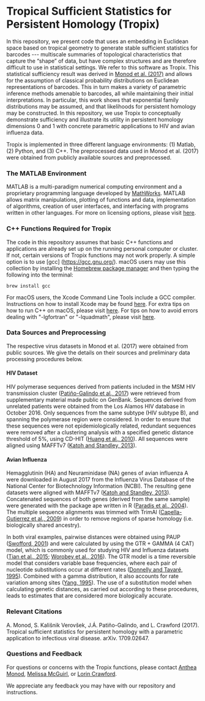 # Tropical Sufficient Statistics for Persistent Homology (Tropix)
In this repository, we present code that uses an embedding in Euclidean space based on tropical geometry to generate stable sufficient statistics for barcodes --- multiscale summaries of topological characteristics that capture the “shape” of data, but have complex structures and are therefore difficult to use in statistical settings. We refer to this software as Tropix. This statistical sufficiency result was derived in [Monod et al. (2017)](https://arxiv.org/abs/1709.02647) and allows for the assumption of classical probability distributions on Euclidean representations of barcodes. This in turn makes a variety of parametric inference methods amenable to barcodes, all while maintaining their initial interpretations. In particular, this work shows that exponential family distributions may be assumed, and that likelihoods for persistent homology may be constructed. In this repository, we use Tropix to conceptually demonstrate sufficiency and illustrate its utility in persistent homology dimensions 0 and 1 with concrete parametric applications to HIV and avian influenza data.

Tropix is implemented in three different language environments: (1) Matlab, (2) Python, and (3) C++. The preprocessed data used in Monod et al. (2017) were obtained from publicly available sources and preprocessed.

### The MATLAB Environment
MATLAB is a multi-paradigm numerical computing environment and a proprietary programming language developed by [MathWorks](https://www.mathworks.com/index-c.html). MATLAB allows matrix manipulations, plotting of functions and data, implementation of algorithms, creation of user interfaces, and interfacing with programs written in other languages. For more on licensing options, please visit [here](https://www.mathworks.com/campaigns/products/ppc/google/matlab-toolbox-price-request.html?form_seq=reg).

### C++ Functions Required for Tropix
The code in this repository assumes that basic C++ functions and applications are already set up on the running personal computer or cluster. If not, certain versions of Tropix functions may not work properly. A simple option is to use [gcc] (https://gcc.gnu.org/). macOS users may use this collection by installing the [Homebrew package manager](http://brew.sh/index.html) and then typing the following into the terminal:

    brew install gcc

For macOS users, the Xcode Command Line Tools include a GCC compiler. Instructions on how to install Xcode may be found [here](http://railsapps.github.io/xcode-command-line-tools.html). For extra tips on how to run C++ on macOS, please visit [here](http://seananderson.ca/2013/11/18/rcpp-mavericks.html). For tips on how to avoid errors dealing with "-lgfortran" or "-lquadmath", please visit [here](http://thecoatlessprofessor.com/programming/rcpp-rcpparmadillo-and-os-x-mavericks-lgfortran-and-lquadmath-error/).

### Data Sources and Preprocessing
The respective virus datasets in Monod et al. (2017) were obtained from public sources. We give the details on their sources and preliminary data processing procedures below.

#### **HIV Dataset**
HIV polymerase sequences derived from patients included in the MSM HIV transmission cluster ([Patiño-Galindo et al., 2017](http://journals.plos.org/plosone/article?id=10.1371/journal.pone.0171062)) were retrieved from supplementary material made public on GenBank. Sequences derived from unrelated patients were obtained from the Los Alamos HIV database in October 2016. Only sequences from the same subtype (HIV subtype B), and spanning the polymerase region were considered. In order to ensure that these sequences were not epidemiologically related, redundant sequences were removed after a clustering analysis with a specified genetic distance threshold of 5%, using CD-HIT ([Huang et al., 2010](https://academic.oup.com/bioinformatics/article/26/5/680/212234/CD-HIT-Suite-a-web-server-for-clustering-and)). All sequences were aligned using MAFFTv7 ([Katoh and Standley, 2013](https://academic.oup.com/mbe/article-lookup/doi/10.1093/molbev/mst010)).

#### **Avian Influenza**
Hemagglutinin (HA) and Neuraminidase (NA) genes of avian influenza A were downloaded in August 2017 from the Influenza Virus Database of the National Center for Biotechnology Information (NCBI). The resulting gene datasets were aligned with MAFFTv7 ([Katoh and Standley, 2013](https://academic.oup.com/mbe/article-lookup/doi/10.1093/molbev/mst010)). Concatenated sequences of both genes (derived from the same sample) were generated with the package ape written in R ([Paradis et al., 2004](https://academic.oup.com/bioinformatics/article/20/2/289/204981/APE-Analyses-of-Phylogenetics-and-Evolution-in-R)). The multiple sequence alignments was trimmed with TrimAl ([Capella-Gutierrez et al., 2009](https://academic.oup.com/bioinformatics/article-lookup/doi/10.1093/bioinformatics/btp348)) in order to remove regions of sparse homology (i.e. biologically shared ancestry).

In both viral examples, pairwise distances were obtained using PAUP ([Swofford, 2001](http://onlinelibrary.wiley.com/doi/10.1002/0471650129.dob0522/abstract)) and were calculated by using the GTR + GAMMA (4 CAT) model, which is commonly used for studying HIV and Influenza datasets ([Tian et al., 2015](http://www.pnas.org/content/112/1/172.abstract); [Worobey et al., 2016](https://www.nature.com/nature/journal/v539/n7627/full/nature19827.html)). The GTR model is a time reversible model that considers variable base frequencies, where each pair of nucleotide substitutions occur at different rates ([Donnelly and Tavaré, 1995](http://www.annualreviews.org/doi/abs/10.1146/annurev.ge.29.120195.002153)). Combined with a gamma distribution, it also accounts for rate variation among sites ([Yang, 1995](http://www.genetics.org/content/139/2/993)). The use of a substitution model when calculating genetic distances, as carried out according to these procedures, leads to estimates that are considered more biologically accurate.

### Relevant Citations
A. Monod, S. Kališnik Verovšek, J.Á. Patiño-Galindo, and L. Crawford (2017). Tropical sufficient statistics for persistent homology with a parametric application to infectious viral disease. arXiv. 1709.02647.

### Questions and Feedback
For questions or concerns with the Tropix functions, please contact
[Anthea Monod](mailto:rr2579@cumc.columbia.edu), [Melissa McGuirl](mailto:melissa_mcguirl@brown.edu), or [Lorin Crawford](mailto:lorin_crawford@brown.edu).

We appreciate any feedback you may have with our repository and instructions.
